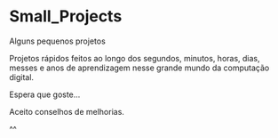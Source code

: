 # Small_Projects
Alguns pequenos projetos

Projetos rápidos feitos ao longo dos segundos, minutos, horas, dias, messes e anos de aprendizagem nesse grande mundo da computação digital.

Espera que goste...

Aceito conselhos de melhorias.

^^
